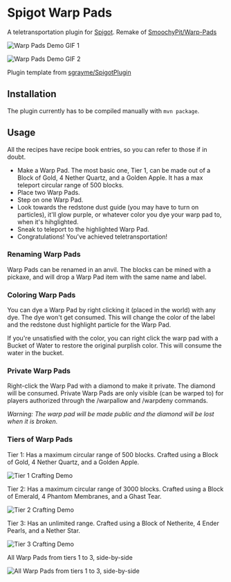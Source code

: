 # Spigot Warp Pads

A teletransportation plugin for [Spigot](https://www.spigotmc.org/). Remake of [SmoochyPit/Warp-Pads](https://github.com/SmoochyPit/Warp-Pads)

![Warp Pads Demo GIF 1](https://i.imgur.com/vLwdrmH.gif "Warp Pads Demo GIF 1")

![Warp Pads Demo GIF 2](https://i.imgur.com/fwrORns.gif "Warp Pads Demo GIF 2")

Plugin template from [sgrayme/SpigotPlugin](https://github.com/sgrayme/SpigotPlugin)

## Installation

The plugin currently has to be compiled manually with `mvn package`.

## Usage

All the recipes have recipe book entries, so you can refer to those if in doubt.

* Make a Warp Pad. The most basic one, Tier 1, can be made out of a Block of Gold, 4 Nether Quartz, and a Golden Apple.
  It has a max teleport circular range of 500 blocks.
* Place two Warp Pads.
* Step on one Warp Pad.
* Look towards the redstone dust guide (you may have to turn on particles), it'll glow purple, or whatever color you dye
  your warp pad to, when it's hihglighted.
* Sneak to teleport to the highlighted Warp Pad.
* Congratulations! You've achieved teletransportation!

### Renaming Warp Pads

Warp Pads can be renamed in an anvil. The blocks can be mined with a pickaxe, and will drop a Warp Pad item with the
same name and label.

### Coloring Warp Pads

You can dye a Warp Pad by right clicking it (placed in the world) with any dye. The dye won't get consumed. This will
change the color of the label and the redstone dust highlight particle for the Warp Pad.

If you're unsatisfied with the color, you can right click the warp pad with a Bucket of Water to restore the original
purplish color. This will consume the water in the bucket.

### Private Warp Pads

Right-click the Warp Pad with a diamond to make it private. The diamond will be consumed. Private Warp Pads are only
visible (can be warped to) for players authorized through the /warpallow and /warpdeny commands.

*Warning: The warp pad will be made public and the diamond will be lost when it is broken.*

### Tiers of Warp Pads

Tier 1: Has a maximum circular range of 500 blocks. Crafted using a Block of Gold, 4 Nether Quartz, and a Golden Apple.

![Tier 1 Crafting Demo](https://i.imgur.com/NMw49Ur.png "Tier 1 Crafting Demo")


Tier 2: Has a maximum circular range of 3000 blocks. Crafted using a Block of Emerald, 4 Phantom Membranes, and a Ghast
Tear.

![Tier 2 Crafting Demo](https://i.imgur.com/QPvqCDi.png "Tier 2 Crafting Demo")


Tier 3: Has an unlimited range. Crafted using a Block of Netherite, 4 Ender Pearls, and a Nether Star.

![Tier 3 Crafting Demo](https://i.imgur.com/yS7u9lV.png "Tier 3 Crafting Demo")


All Warp Pads from tiers 1 to 3, side-by-side

![All Warp Pads from tiers 1 to 3, side-by-side](https://i.imgur.com/axIE0i4.png "All Warp Pads from tiers 1 to 3, side-by-side")